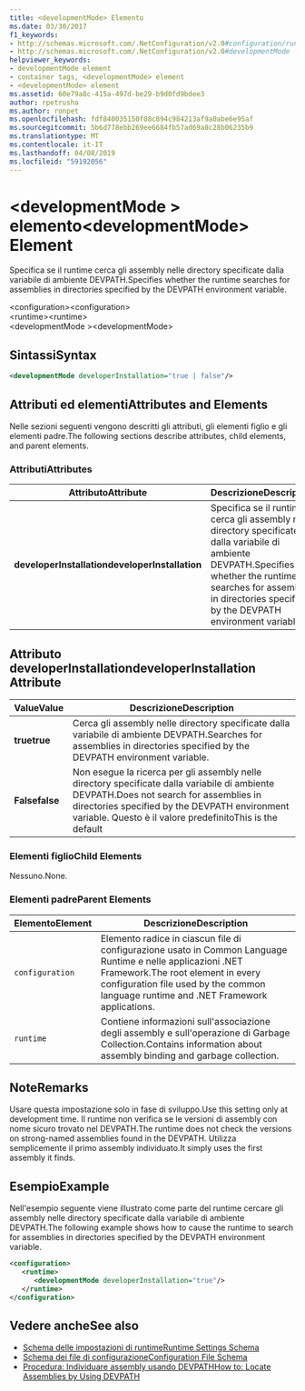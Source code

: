```yaml
---
title: <developmentMode> Elemento
ms.date: 03/30/2017
f1_keywords:
- http://schemas.microsoft.com/.NetConfiguration/v2.0#configuration/runtime/developmentMode
- http://schemas.microsoft.com/.NetConfiguration/v2.0#developmentMode
helpviewer_keywords:
- developmentMode element
- container tags, <developmentMode> element
- <developmentMode> element
ms.assetid: 60e79a8c-415a-497d-be29-b9d0fd9bdee3
author: rpetrusha
ms.author: ronpet
ms.openlocfilehash: fdf840035150f08c894c984213af9a0abe6e95af
ms.sourcegitcommit: 5b6d778ebb269ee6684fb57ad69a8c28b06235b9
ms.translationtype: MT
ms.contentlocale: it-IT
ms.lasthandoff: 04/08/2019
ms.locfileid: "59192056"
---
```

# <a name="developmentmode-element"></a><span data-ttu-id="35fa2-102">\<developmentMode > elemento</span><span class="sxs-lookup"><span data-stu-id="35fa2-102">\<developmentMode> Element</span></span>
<span data-ttu-id="35fa2-103">Specifica se il runtime cerca gli assembly nelle directory specificate dalla variabile di ambiente DEVPATH.</span><span class="sxs-lookup"><span data-stu-id="35fa2-103">Specifies whether the runtime searches for assemblies in directories specified by the DEVPATH environment variable.</span></span>  
  
 <span data-ttu-id="35fa2-104">\<configuration></span><span class="sxs-lookup"><span data-stu-id="35fa2-104">\<configuration></span></span>  
<span data-ttu-id="35fa2-105">\<runtime></span><span class="sxs-lookup"><span data-stu-id="35fa2-105">\<runtime></span></span>  
<span data-ttu-id="35fa2-106">\<developmentMode ></span><span class="sxs-lookup"><span data-stu-id="35fa2-106">\<developmentMode></span></span>  
  
## <a name="syntax"></a><span data-ttu-id="35fa2-107">Sintassi</span><span class="sxs-lookup"><span data-stu-id="35fa2-107">Syntax</span></span>  
  
```xml  
<developmentMode developerInstallation="true | false"/>  
```  
  
## <a name="attributes-and-elements"></a><span data-ttu-id="35fa2-108">Attributi ed elementi</span><span class="sxs-lookup"><span data-stu-id="35fa2-108">Attributes and Elements</span></span>  
 <span data-ttu-id="35fa2-109">Nelle sezioni seguenti vengono descritti gli attributi, gli elementi figlio e gli elementi padre.</span><span class="sxs-lookup"><span data-stu-id="35fa2-109">The following sections describe attributes, child elements, and parent elements.</span></span>  
  
### <a name="attributes"></a><span data-ttu-id="35fa2-110">Attributi</span><span class="sxs-lookup"><span data-stu-id="35fa2-110">Attributes</span></span>  
  
|<span data-ttu-id="35fa2-111">Attributo</span><span class="sxs-lookup"><span data-stu-id="35fa2-111">Attribute</span></span>|<span data-ttu-id="35fa2-112">Descrizione</span><span class="sxs-lookup"><span data-stu-id="35fa2-112">Description</span></span>|  
|---------------|-----------------|  
|**<span data-ttu-id="35fa2-113">developerInstallation</span><span class="sxs-lookup"><span data-stu-id="35fa2-113">developerInstallation</span></span>**|<span data-ttu-id="35fa2-114">Specifica se il runtime cerca gli assembly nelle directory specificate dalla variabile di ambiente DEVPATH.</span><span class="sxs-lookup"><span data-stu-id="35fa2-114">Specifies whether the runtime searches for assemblies in directories specified by the DEVPATH environment variable.</span></span>|  
  
## <a name="developerinstallation-attribute"></a><span data-ttu-id="35fa2-115">Attributo developerInstallation</span><span class="sxs-lookup"><span data-stu-id="35fa2-115">developerInstallation Attribute</span></span>  
  
|<span data-ttu-id="35fa2-116">Value</span><span class="sxs-lookup"><span data-stu-id="35fa2-116">Value</span></span>|<span data-ttu-id="35fa2-117">Descrizione</span><span class="sxs-lookup"><span data-stu-id="35fa2-117">Description</span></span>|  
|-----------|-----------------|  
|**<span data-ttu-id="35fa2-118">true</span><span class="sxs-lookup"><span data-stu-id="35fa2-118">true</span></span>**|<span data-ttu-id="35fa2-119">Cerca gli assembly nelle directory specificate dalla variabile di ambiente DEVPATH.</span><span class="sxs-lookup"><span data-stu-id="35fa2-119">Searches for assemblies in directories specified by the DEVPATH environment variable.</span></span>|  
|**<span data-ttu-id="35fa2-120">False</span><span class="sxs-lookup"><span data-stu-id="35fa2-120">false</span></span>**|<span data-ttu-id="35fa2-121">Non esegue la ricerca per gli assembly nelle directory specificate dalla variabile di ambiente DEVPATH.</span><span class="sxs-lookup"><span data-stu-id="35fa2-121">Does not search for assemblies in directories specified by the DEVPATH environment variable.</span></span> <span data-ttu-id="35fa2-122">Questo è il valore predefinito</span><span class="sxs-lookup"><span data-stu-id="35fa2-122">This is the default</span></span>|  
  
### <a name="child-elements"></a><span data-ttu-id="35fa2-123">Elementi figlio</span><span class="sxs-lookup"><span data-stu-id="35fa2-123">Child Elements</span></span>  
 <span data-ttu-id="35fa2-124">Nessuno.</span><span class="sxs-lookup"><span data-stu-id="35fa2-124">None.</span></span>  
  
### <a name="parent-elements"></a><span data-ttu-id="35fa2-125">Elementi padre</span><span class="sxs-lookup"><span data-stu-id="35fa2-125">Parent Elements</span></span>  
  
|<span data-ttu-id="35fa2-126">Elemento</span><span class="sxs-lookup"><span data-stu-id="35fa2-126">Element</span></span>|<span data-ttu-id="35fa2-127">Descrizione</span><span class="sxs-lookup"><span data-stu-id="35fa2-127">Description</span></span>|  
|-------------|-----------------|  
|`configuration`|<span data-ttu-id="35fa2-128">Elemento radice in ciascun file di configurazione usato in Common Language Runtime e nelle applicazioni .NET Framework.</span><span class="sxs-lookup"><span data-stu-id="35fa2-128">The root element in every configuration file used by the common language runtime and .NET Framework applications.</span></span>|  
|`runtime`|<span data-ttu-id="35fa2-129">Contiene informazioni sull'associazione degli assembly e sull'operazione di Garbage Collection.</span><span class="sxs-lookup"><span data-stu-id="35fa2-129">Contains information about assembly binding and garbage collection.</span></span>|  
  
## <a name="remarks"></a><span data-ttu-id="35fa2-130">Note</span><span class="sxs-lookup"><span data-stu-id="35fa2-130">Remarks</span></span>  
 <span data-ttu-id="35fa2-131">Usare questa impostazione solo in fase di sviluppo.</span><span class="sxs-lookup"><span data-stu-id="35fa2-131">Use this setting only at development time.</span></span> <span data-ttu-id="35fa2-132">Il runtime non verifica se le versioni di assembly con nome sicuro trovato nel DEVPATH.</span><span class="sxs-lookup"><span data-stu-id="35fa2-132">The runtime does not check the versions on strong-named assemblies found in the DEVPATH.</span></span> <span data-ttu-id="35fa2-133">Utilizza semplicemente il primo assembly individuato.</span><span class="sxs-lookup"><span data-stu-id="35fa2-133">It simply uses the first assembly it finds.</span></span>  
  
## <a name="example"></a><span data-ttu-id="35fa2-134">Esempio</span><span class="sxs-lookup"><span data-stu-id="35fa2-134">Example</span></span>  
 <span data-ttu-id="35fa2-135">Nell'esempio seguente viene illustrato come parte del runtime cercare gli assembly nelle directory specificate dalla variabile di ambiente DEVPATH.</span><span class="sxs-lookup"><span data-stu-id="35fa2-135">The following example shows how to cause the runtime to search for assemblies in directories specified by the DEVPATH environment variable.</span></span>  
  
```xml  
<configuration>  
   <runtime>  
      <developmentMode developerInstallation="true"/>  
   </runtime>  
</configuration>  
```  
  
## <a name="see-also"></a><span data-ttu-id="35fa2-136">Vedere anche</span><span class="sxs-lookup"><span data-stu-id="35fa2-136">See also</span></span>

- [<span data-ttu-id="35fa2-137">Schema delle impostazioni di runtime</span><span class="sxs-lookup"><span data-stu-id="35fa2-137">Runtime Settings Schema</span></span>](../../../../../docs/framework/configure-apps/file-schema/runtime/index.md)
- [<span data-ttu-id="35fa2-138">Schema dei file di configurazione</span><span class="sxs-lookup"><span data-stu-id="35fa2-138">Configuration File Schema</span></span>](../../../../../docs/framework/configure-apps/file-schema/index.md)
- [<span data-ttu-id="35fa2-139">Procedura: Individuare assembly usando DEVPATH</span><span class="sxs-lookup"><span data-stu-id="35fa2-139">How to: Locate Assemblies by Using DEVPATH</span></span>](../../../../../docs/framework/configure-apps/how-to-locate-assemblies-by-using-devpath.md)
